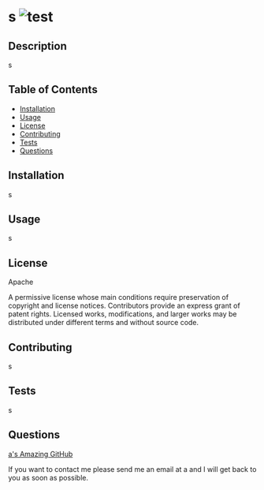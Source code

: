 # s ![test](https://img.shields.io/badge/license-MIT-blue)

## Description

s

## Table of Contents

- [Installation](#installation)
- [Usage](#usage)
- [License](#license)
- [Contributing](#contributing)
- [Tests](#tests)
- [Questions](#questions)

## Installation

s

## Usage

s

## License

Apache

A permissive license whose main conditions require preservation of copyright and license notices. Contributors provide an express grant of patent rights. Licensed works, modifications, and larger works may be distributed under different terms and without source code.

## Contributing

s

## Tests

s

## Questions

<a href="https://github.com/a">a's Amazing GitHub</a>

If you want to contact me please send me an email at a and I will get back to you as soon as possible.
